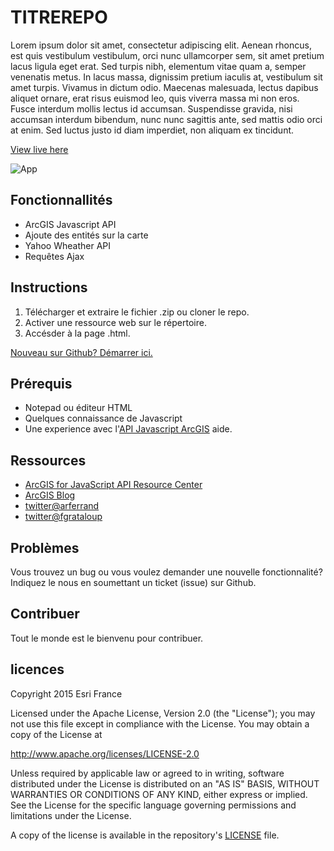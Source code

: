 # TITREREPO

Lorem ipsum dolor sit amet, consectetur adipiscing elit. Aenean rhoncus, est quis vestibulum vestibulum, orci nunc ullamcorper sem, sit amet pretium lacus ligula eget erat. Sed turpis nibh, elementum vitae quam a, semper venenatis metus. In lacus massa, dignissim pretium iaculis at, vestibulum sit amet turpis. Vivamus in dictum odio. Maecenas malesuada, lectus dapibus aliquet ornare, erat risus euismod leo, quis viverra massa mi non eros. Fusce interdum mollis lectus id accumsan. Suspendisse gravida, nisi accumsan interdum bibendum, nunc nunc sagittis ante, sed mattis odio orci at enim. Sed luctus justo id diam imperdiet, non aliquam ex tincidunt.

[View live here](http://fgrataloup.github.io/TITREREPO/index.html)

![App](https://raw.github.com/fgrataloup/TITREREPO/master/screenshot.png)

## Fonctionnallités
* ArcGIS Javascript  API
* Ajoute des entités sur la carte
* Yahoo Wheather API
* Requêtes Ajax

## Instructions

1. Télécharger et extraire le fichier .zip ou cloner le repo.
2. Activer une ressource web sur le répertoire.
3. Accésder à la page .html.

[Nouveau sur Github? Démarrer ici.](https://github.com/)

## Prérequis

* Notepad ou éditeur HTML
* Quelques connaissance de Javascript
* Une experience avec l'[API Javascript ArcGIS](http://www.esri.com/) aide.

## Ressources

* [ArcGIS for JavaScript API Resource Center](http://help.arcgis.com/en/webapi/javascript/arcgis/index.html)
* [ArcGIS Blog](http://blogs.esri.com/esri/arcgis/)
* [twitter@arferrand](http://twitter.com/arferrand)
* [twitter@fgrataloup](https://twitter.com/FGrataloup)

## Problèmes

Vous trouvez un bug ou vous voulez demander une nouvelle fonctionnalité? Indiquez le nous en soumettant un ticket (issue) sur Github.

## Contribuer

Tout le monde est le bienvenu pour contribuer.

## licences
Copyright 2015 Esri France

Licensed under the Apache License, Version 2.0 (the "License");
you may not use this file except in compliance with the License.
You may obtain a copy of the License at

   http://www.apache.org/licenses/LICENSE-2.0

Unless required by applicable law or agreed to in writing, software
distributed under the License is distributed on an "AS IS" BASIS,
WITHOUT WARRANTIES OR CONDITIONS OF ANY KIND, either express or implied.
See the License for the specific language governing permissions and
limitations under the License.

A copy of the license is available in the repository's [LICENSE](LICENSE) file.
